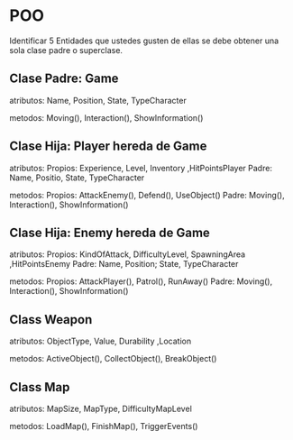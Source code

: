 # POO
Identificar 5 Entidades que ustedes gusten de ellas se debe obtener una sola clase padre o superclase.

## Clase Padre: Game

 atributos: Name, Position, State, TypeCharacter

 metodos: Moving(), Interaction(), ShowInformation()


## Clase Hija: Player hereda de Game

 atributos: Propios: Experience, Level, Inventory ,HitPointsPlayer Padre: Name, Positio, State, TypeCharacter

 metodos:   Propios: AttackEnemy(), Defend(), UseObject() Padre: Moving(), Interaction(), ShowInformation()


## Clase Hija: Enemy hereda de Game

atributos: Propios: KindOfAttack, DifficultyLevel, SpawningArea ,HitPointsEnemy Padre: Name, Position; State, TypeCharacter

metodos:   Propios: AttackPlayer(), Patrol(), RunAway() Padre: Moving(), Interaction(), ShowInformation()


## Class Weapon 

atributos: ObjectType, Value, Durability ,Location

metodos: ActiveObject(), CollectObject(), BreakObject()


## Class Map 

 atributos: MapSize, MapType, DifficultyMapLevel 

 metodos: LoadMap(), FinishMap(), TriggerEvents()
